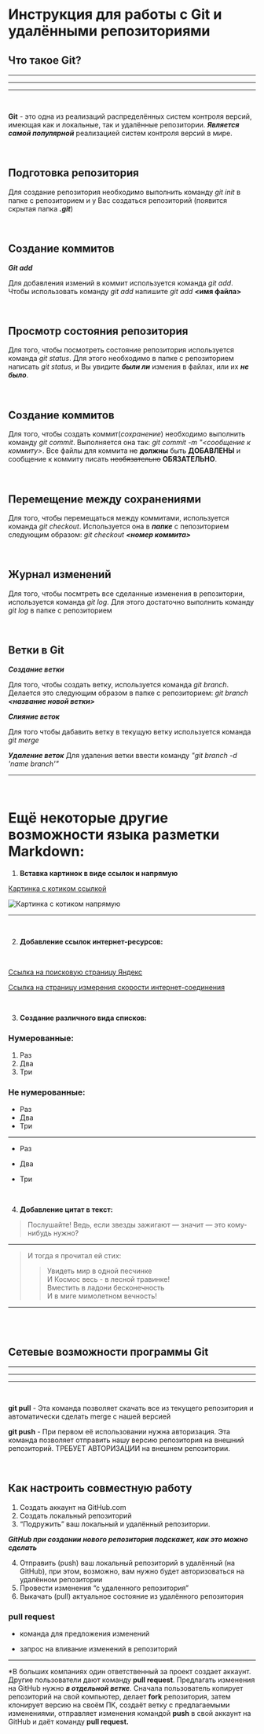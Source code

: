 # Инструкция для работы с Git и удалёнными репозиториями

## **Что такое Git?** 
***
___
---
<br/>

**Git** - это одна из реализаций распределённых систем контроля версий, имеющая как и локальные, так и удалённые репозитории. ***Является самой популярной*** реализацией систем контроля версий в мире.

<br/>

## **Подготовка репозитория**

Для создание репозитория необходимо выполнить команду *git init*  в папке с репозиторием и у Вас создаться репозиторий (появится скрытая папка ***.git***)

<br/>

## **Создание коммитов**

***Git add***

Для добавления измений в коммит используется команда _git add_. Чтобы использовать команду _git add_ напишите *git add* **<имя файла>**

<br/>

## **Просмотр состояния репозитория**
Для того, чтобы посмотреть состояние репозитория используется команда _git status_. Для этого необходимо в папке с репозиторием написать *git status*, и Вы увидите ***были ли*** измения в файлах, или их ***не было***.

<br/>

## **Создание коммитов**
Для того, чтобы создать коммит(*сохранение*) необходимо выполнить команду _git commit_. Выполняется она так: _git commit -m "<сообщение к коммиту>_. Все файлы для коммита ~~не~~ **должны** быть **ДОБАВЛЕНЫ** и сообщение к коммиту писать ~~необязательно~~ **ОБЯЗАТЕЛЬНО**.

<br/>

## **Перемещение между сохранениями**
Для того, чтобы перемещаться между коммитами, используется команда _git checkout_. Используется она в ***папке*** с пепозиторием следующим образом: _git checkout_ ***<номер коммита>***

<br/>

## **Журнал изменений**
Для того, чтобы посмтреть все сделанные изменения в репозитории, используется команда *git log*. Для этого достаточно выполнить команду _git log_ в папке с репозиторием

<br/>

## **Ветки в Git**

***Создание ветки***

Для того, чтобы создать ветку, используется команда _git branch_. Делается это следующим образом в папке с репозиторием: *git branch* ***<название новой ветки>***

***Слияние веток***

Для того чтобы дабавить ветку в текущую ветку используется команда *git merge* <name branch>

***Удаление веток***
Для удаления ветки ввести команду _"git branch -d 'name branch'"_

---

<br/>

# Ещё некоторые другие возможности языка разметки Markdown:

1. **Вставка картинок в виде ссылок и напрямую**

[Картинка с котиком ссылкой](https://catherineasquithgallery.com/uploads/posts/2021-02/1612575999_29-p-chernaya-koshka-na-zelenom-fone-45.jpg)

![Картинка с котиком напрямую](https://catherineasquithgallery.com/uploads/posts/2021-02/1612575999_29-p-chernaya-koshka-na-zelenom-fone-45.jpg)

---

<br/>

2. **Добавление ссылок интернет-ресурсов:**

</br>

[Ссылка на поисковую страницу Яндекс](https://yandex.ru)

[Ссылка на страницу измерения скорости интернет-соединения](https://speedtest.net)



</br>

3. **Создание различного вида списков:**

### Нумерованные:

1. Раз
2. Два
3. Три

### Не нумерованные:

* Раз
* Два
* Три
---
* Раз
- Два
+ Три

</br>

4. **Добавление цитат в текст:**

>Послушайте! Ведь, если звезды зажигают — значит — это кому-нибудь нужно?
---
 
>И тогда я прочитал ей стих:
>>Увидеть мир в одной песчинке </br>
>>И Космос весь - в лесной травинке! </br>
>>Вместить в ладони бесконечность </br>
>>И в миге мимолетном вечность! </br>
***

</br>
</br>


## Сетевые возможности программы Git
***
---
___
</br>

**git pull** - 
Эта команда позволяет скачать все из текущего репозитория и автоматически сделать merge с нашей версией

**git push** - 
При первом её использовании нужна авторизация.
Эта команда позволяет отправить нашу версию репозитория на внешний репозиторий. ТРЕБУЕТ АВТОРИЗАЦИИ на внешнем репозитории.

</br>

## Как настроить совместную работу

1. Создать аккаунт на GitHub.com
2. Создать локальный репозиторий
3. “Подружить” ваш локальный и удалённый репозитории. 
    
***GitHub при создании нового репозитория подскажет, как это можно сделать***
    
4. Отправить (push) ваш локальный репозиторий в удалённый (на GitHub), при этом, возможно, вам нужно будет авторизоваться на удалённом репозитории
5. Провести изменения “с удаленного репозитория”
6. Выкачать (pull) актуальное состояние из удалённого репозитория

### **pull request** 

* команда для предложения изменений 

* запрос на вливание изменений в репозиторий

---
*В больших компаниях один ответственный за проект создает аккаунт. Другие пользователи дают команду **pull request**. Предлагать изменения на GitHub нужно ***в отдельной ветке***. 
Сначала пользователь копирует репозиторий на свой компьютер, делает **fork** репозитория, затем клонирует версию на своём ПК, создаёт ветку с предлагаемыми изменениями, отправляет изменения командой **push** в свой аккаунт на GitHub и даёт команду **pull request.**